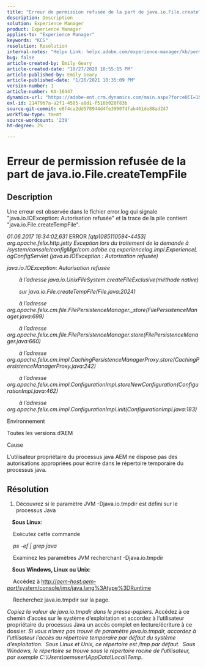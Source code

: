 ```yaml
---
title: "Erreur de permission refusée de la part de java.io.File.createTempFile"
description: Description
solution: Experience Manager
product: Experience Manager
applies-to: "Experience Manager"
keywords: "KCS"
resolution: Resolution
internal-notes: "Helpx Link: helpx.adobe.com/experience-manager/kb/permission_denied_error_from_java_io_file.html"
bug: false
article-created-by: Emily Geary
article-created-date: "10/27/2020 10:55:15 PM"
article-published-by: Emily Geary
article-published-date: "1/26/2021 10:35:09 PM"
version-number: 1
article-number: KA-16447
dynamics-url: "https://adobe-ent.crm.dynamics.com/main.aspx?forceUCI=1&pagetype=entityrecord&etn=knowledgearticle&id=bfc91274-a718-eb11-a813-000d3a5937f3"
exl-id: 2147967a-a2f1-4585-a8d1-f510b020f83b
source-git-commit: e8f4ca2dd578944d4fe399074fab461de88ad247
workflow-type: tm+mt
source-wordcount: '239'
ht-degree: 2%

---
```


# Erreur de permission refusée de la part de java.io.File.createTempFile

## Description

Une erreur est observée dans le fichier error.log qui signale &quot;java.io.IOException: Autorisation refusée&quot; et la trace de la pile contient &quot;java.io.File.createTempFile&quot;.

<em>01.06.2017 16:34:02,631 </em>ERROR<em> [qtp1085110594-4453] org.apache.felix.http.jetty Exception lors du traitement de la demande à /system/console/configMgr/com.adobe.cq.experiencelog.impl.ExperienceLogConfigServlet (java.io.IOException : Autorisation refusée)</em>

<em>java.io.IOException: Autorisation refusée</em>

<em>        à l’adresse java.io.UnixFileSystem.createFileExclusive(méthode native)</em>

<em>        sur java.io.File.createTempFile(File.java:2024)</em>

<em>        à l’adresse org.apache.felix.cm.file.FilePersistenceManager._store(FilePersistenceManager.java:699)</em>

<em>        à l’adresse org.apache.felix.cm.file.FilePersistenceManager.store(FilePersistenceManager.java:660)</em>

<em>        à l’adresse org.apache.felix.cm.impl.CachingPersistenceManagerProxy.store(CachingPersistenceManagerProxy.java:242)</em>

<em>        à l’adresse org.apache.felix.cm.impl.ConfigurationImpl.storeNewConfiguration(ConfigurationImpl.java:462)</em>

<em>        à l’adresse org.apache.felix.cm.impl.ConfigurationImpl.init(ConfigurationImpl.java:183)</em>


Environnement


Toutes les versions d’AEM


Cause


L’utilisateur propriétaire du processus java AEM ne dispose pas des autorisations appropriées pour écrire dans le répertoire temporaire du processus java.

## Résolution

1. Découvrez si le paramètre JVM -Djava.io.tmpdir est défini sur le processus Java 



<b>    Sous Linux</b>: 

    Exécutez cette commande

<em>    ps -ef | grep java</em>

    Examinez les paramètres JVM recherchant -Djava.io.tmpdir

<b>    Sous Windows, Linux ou Unix</b>:   

    Accédez à [http://<em>aem-host:aem-port</em>/system/console/jmx/java.lang%3Atype%3DRuntime](http://aem-host:aem-port/system/console/jmx/java.lang%3Atype%3DRuntime)

    Recherchez java.io.tmpdir sur la page.

<em>   Copiez la valeur de java.io.tmpdir dans le presse-papiers.
</em>   Accédez à ce chemin d’accès sur le système d’exploitation et accordez à l’utilisateur propriétaire du processus Java un accès complet en lecture/écriture à ce dossier.
<em>   Si vous n’avez pas trouvé de paramètre java.io.tmpdir, accordez à l’utilisateur l’accès au répertoire temporaire par défaut du système d’exploitation.  Sous Linux et Unix, ce répertoire est /tmp par défaut.  Sous Windows, le répertoire se trouve sous le répertoire racine de l’utilisateur, par exemple C:\Users\aemuser\AppData\Local\Temp.
